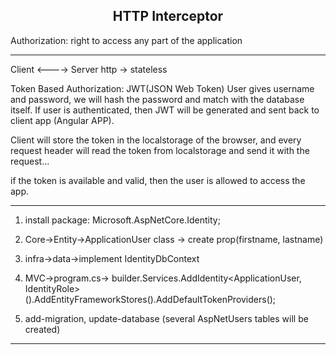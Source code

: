<h2 align='center'>HTTP Interceptor</h2>

Authorization: right to access any part of the application

<hr>

Client <----> Server
http -> stateless

Token Based Authorization: JWT(JSON Web Token)
User gives username and password, we will hash the password and match with the database itself.
If user is authenticated, then JWT will be generated and sent back to client app (Angular APP).

Client will store the token in the localstorage of the browser, and every request header will read the token from localstorage and send it with the request...

if the token is available and valid, then the user is allowed to access the app.

<hr>

1. install package: Microsoft.AspNetCore.Identity;
2. Core->Entity->ApplicationUser class -> create prop(firstname, lastname)
3. infra->data->implement IdentityDbContext<ApplicationUser>
4. MVC->program.cs-> builder.Services.AddIdentity<ApplicationUser, IdentityRole>().AddEntityFrameworkStores<CrmDbContext>().AddDefaultTokenProviders();

5. add-migration, update-database (several AspNetUsers tables will be created)
  
  
<hr>
  
 
